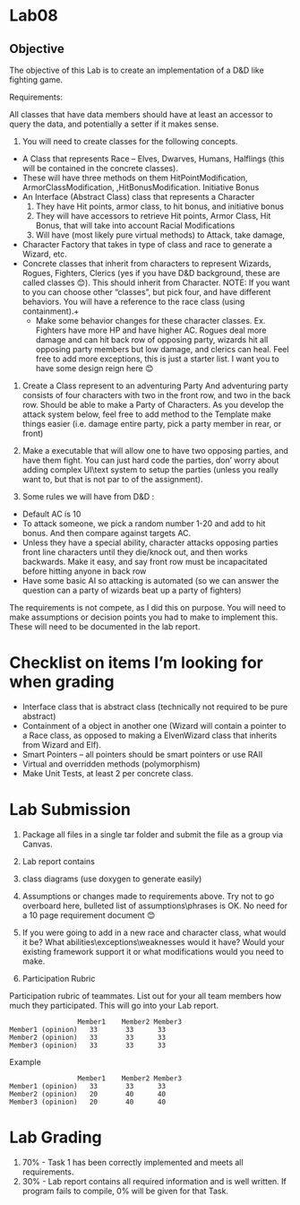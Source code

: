 # Lab08


## Objective
The objective of this Lab is to create an implementation of a D&D like fighting game.

Requirements:

All classes that have data members should have at least an accessor to query the data, and potentially a setter if it makes sense.

1.	You will need to create classes for the following concepts.
  *	A Class that represents Race – Elves, Dwarves, Humans, Halflings (this will be contained in the concrete classes).
  *	These will have three methods on them   HitPointModification, ArmorClassModification, ,HitBonusModification. Initiative Bonus
  *	An Interface (Abstract Class) class that represents a Character
    1.	They have Hit points, armor class, to hit bonus, and initiative bonus
    1.	They will have accessors to retrieve Hit points, Armor Class, Hit Bonus, that will take into account Racial Modifications
    1.	Will have (most likely pure virtual methods) to Attack, take damage, 
  *	Character Factory that takes in type of class and race to generate a Wizard, etc.
  *	Concrete classes that inherit from characters to represent Wizards, Rogues, Fighters, Clerics (yes if you have D&D background, these are called classes 😊).  This should inherit from Character.  NOTE: If you want to you can choose other “classes”, but pick four, and have different behaviors.  You will have a reference to the race class (using containment).+
    *	Make some behavior changes for these character classes.   Ex. Fighters have more HP and have higher AC.   Rogues deal more damage and can hit back row of opposing party, wizards hit all opposing party members but low damage, and clerics can heal.   Feel free to add more exceptions, this is just a starter list.  I want you to have some design reign here 😊
1.	Create a Class represent to an adventuring Party
And adventuring party consists of four characters with two in the front row, and two in the back row.   Should be able to make a Party of Characters.  As you develop the attack system below, feel free to add method to the Template make things easier (i.e. damage entire party, pick a party member in rear, or front)

1.	Make a executable that will allow one to have  two opposing parties, and have them fight.  You can just hard code the parties, don’ worry about adding complex UI\text system to setup the parties (unless you really want to, but that is not par to of the assignment).

1.	Some rules we will have from D&D :
  *	Default AC is 10
  *	To attack someone, we pick a random number 1-20 and add to hit bonus.  And then compare against targets AC.
  *	Unless they have a special ability, character attacks opposing parties front line characters until they die/knock out, and then works backwards.   Make it easy, and say front row must be incapacitated before hitting anyone in back row
  *	Have some basic AI so attacking is automated (so we can answer the question can a party of wizards beat up a party of fighters)

The requirements is not compete, as I did this on purpose.  You will need to make assumptions or decision points you had to make to implement this.  These will need to be documented in the lab report.   

# Checklist on items I’m looking for when grading
* Interface class that is abstract class (technically not required to be pure abstract)
* Containment of a object in another one (Wizard will contain a pointer to a Race class, as opposed to making a ElvenWizard class that inherits from Wizard and Elf).
* Smart Pointers – all pointers should be smart pointers or use RAII
* Virtual and overridden methods (polymorphism)
* Make Unit Tests, at least 2 per concrete class.


# Lab Submission
1.	Package all files in a single tar folder and submit the file as a group via Canvas. 
1.	Lab report contains 
  1.	class diagrams (use doxygen to generate easily)
  1.	Assumptions or changes made to requirements above.  Try not to go overboard here, bulleted list of assumptions\phrases is OK.  No need for a 10 page requirement document 😊
1.	If you were going to add in a new race and character class, what would it be?   What abilities\exceptions\weaknesses would it have?  Would your existing framework support it or what modifications would you need to make.

1. Participation Rubric

Participation rubric of teammates.  List out for your all team members how much they participated.  This will go into your Lab report.
```
	             Member1	Member2	Member3
Member1 (opinion)	33	     33	     33
Member2 (opinion)	33	     33	     33
Member3 (opinion)	33	     33	     33
```			
			
Example 			
```
	             Member1	Member2	Member3
Member1 (opinion)	33	     33	     33
Member2 (opinion)	20	     40	     40
Member3 (opinion)	20	     40	     40
```

# Lab Grading
1.	70% - Task 1 has been correctly implemented and meets all requirements.
1.	30% - Lab report contains all required information and is well written.
If program fails to compile, 0% will be given for that Task.

